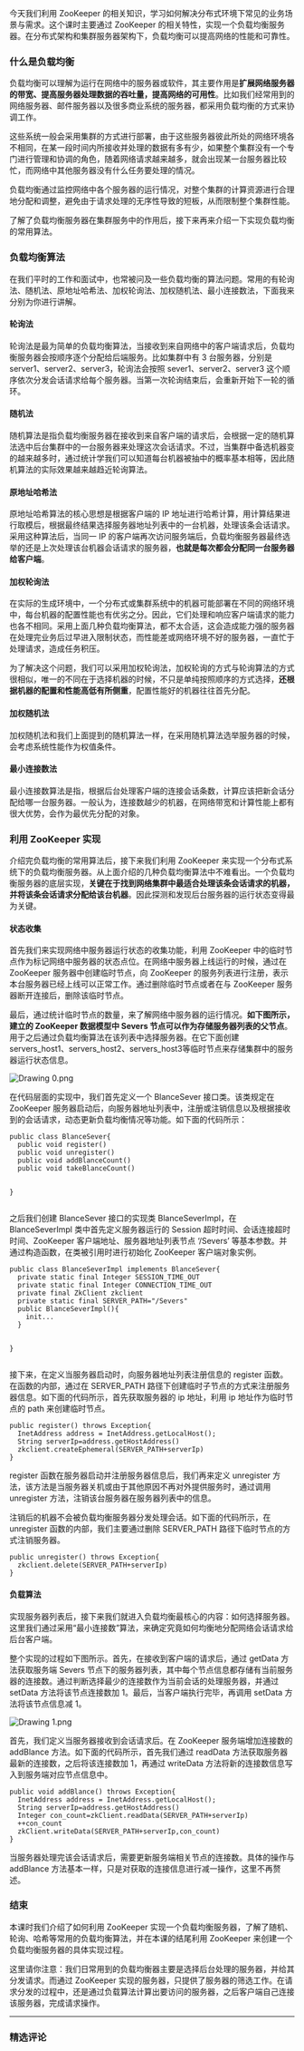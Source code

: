 <p data-nodeid="123452" class="">今天我们利用 ZooKeeper 的相关知识，学习如何解决分布式环境下常见的业务场景与需求。这个课时主要通过 ZooKeeper 的相关特性，实现一个负载均衡服务器。在分布式架构和集群服务器架构下，负载均衡可以提高网络的性能和可靠性。</p>


<h3 data-nodeid="122548">什么是负载均衡</h3>
<p data-nodeid="122549">负载均衡可以理解为运行在网络中的服务器或软件，其主要作用是<strong data-nodeid="122602">扩展网络服务器的带宽、提高服务器处理数据的吞吐量，提高网络的可用性</strong>。比如我们经常用到的网络服务器、邮件服务器以及很多商业系统的服务器，都采用负载均衡的方式来协调工作。</p>
<p data-nodeid="122550">这些系统一般会采用集群的方式进行部署，由于这些服务器彼此所处的网络环境各不相同，在某一段时间内所接收并处理的数据有多有少，如果整个集群没有一个专门进行管理和协调的角色，随着网络请求越来越多，就会出现某一台服务器比较忙，而网络中其他服务器没有什么任务要处理的情况。</p>
<p data-nodeid="122551">负载均衡通过监控网络中各个服务器的运行情况，对整个集群的计算资源进行合理地分配和调整，避免由于请求处理的无序性导致的短板，从而限制整个集群性能。</p>
<p data-nodeid="122552">了解了负载均衡服务器在集群服务中的作用后，接下来再来介绍一下实现负载均衡的常用算法。</p>
<h3 data-nodeid="122553">负载均衡算法</h3>
<p data-nodeid="122554">在我们平时的工作和面试中，也常被问及一些负载均衡的算法问题。常用的有轮询法、随机法、原地址哈希法、加权轮询法、加权随机法、最小连接数法，下面我来分别为你进行讲解。</p>
<h4 data-nodeid="122555">轮询法</h4>
<p data-nodeid="122556">轮询法是最为简单的负载均衡算法，当接收到来自网络中的客户端请求后，负载均衡服务器会按顺序逐个分配给后端服务。比如集群中有 3 台服务器，分别是 server1、server2、server3，轮询法会按照 sever1、server2、server3 这个顺序依次分发会话请求给每个服务器。当第一次轮询结束后，会重新开始下一轮的循环。</p>
<h4 data-nodeid="122557">随机法</h4>
<p data-nodeid="122558">随机算法是指负载均衡服务器在接收到来自客户端的请求后，会根据一定的随机算法选中后台集群中的一台服务器来处理这次会话请求。不过，当集群中备选机器变的越来越多时，通过统计学我们可以知道每台机器被抽中的概率基本相等，因此随机算法的实际效果越来越趋近轮询算法。</p>
<h4 data-nodeid="122559">原地址哈希法</h4>
<p data-nodeid="122560">原地址哈希算法的核心思想是根据客户端的  IP 地址进行哈希计算，用计算结果进行取模后，根据最终结果选择服务器地址列表中的一台机器，处理该条会话请求。采用这种算法后，当同一 IP 的客户端再次访问服务端后，负载均衡服务器最终选举的还是上次处理该台机器会话请求的服务器，<strong data-nodeid="122618">也就是每次都会分配同一台服务器给客户端</strong>。</p>
<h4 data-nodeid="122561">加权轮询法</h4>
<p data-nodeid="122562">在实际的生成环境中，一个分布式或集群系统中的机器可能部署在不同的网络环境中，每台机器的配置性能也有优劣之分。因此，它们处理和响应客户端请求的能力也各不相同。采用上面几种负载均衡算法，都不太合适，这会造成能力强的服务器在处理完业务后过早进入限制状态，而性能差或网络环境不好的服务器，一直忙于处理请求，造成任务积压。</p>
<p data-nodeid="122563">为了解决这个问题，我们可以采用加权轮询法，加权轮询的方式与轮询算法的方式很相似，唯一的不同在于选择机器的时候，不只是单纯按照顺序的方式选择，<strong data-nodeid="122626">还根据机器的配置和性能高低有所侧重</strong>，配置性能好的机器往往首先分配。</p>
<h4 data-nodeid="122564">加权随机法</h4>
<p data-nodeid="122565">加权随机法和我们上面提到的随机算法一样，在采用随机算法选举服务器的时候，会考虑系统性能作为权值条件。</p>
<h4 data-nodeid="122566">最小连接数法</h4>
<p data-nodeid="122567">最小连接数算法是指，根据后台处理客户端的连接会话条数，计算应该把新会话分配给哪一台服务器。一般认为，连接数越少的机器，在网络带宽和计算性能上都有很大优势，会作为最优先分配的对象。</p>
<h3 data-nodeid="122568">利用 ZooKeeper 实现</h3>
<p data-nodeid="122569">介绍完负载均衡的常用算法后，接下来我们利用 ZooKeeper 来实现一个分布式系统下的负载均衡服务器。从上面介绍的几种负载均衡算法中不难看出。一个负载均衡服务器的底层实现，<strong data-nodeid="122637">关键在于找到网络集群中最适合处理该条会话请求的机器，并将该条会话请求分配给该台机器</strong>。因此探测和发现后台服务器的运行状态变得最为关键。</p>
<h4 data-nodeid="122570">状态收集</h4>
<p data-nodeid="122571">首先我们来实现网络中服务器运行状态的收集功能，利用 ZooKeeper 中的临时节点作为标记网络中服务器的状态点位。在网络中服务器上线运行的时候，通过在 ZooKeeper 服务器中创建临时节点，向 ZooKeeper 的服务列表进行注册，表示本台服务器已经上线可以正常工作。通过删除临时节点或者在与 ZooKeeper 服务器断开连接后，删除该临时节点。</p>
<p data-nodeid="123950">最后，通过统计临时节点的数量，来了解网络中服务器的运行情况。<strong data-nodeid="123963">如下图所示，建立的 ZooKeeper 数据模型中 Severs 节点可以作为存储服务器列表的父节点</strong>。用于之后通过负载均衡算法在该列表中选择服务器。在它下面创建 servers_host1、servers_host2、servers_host3等临时节点来存储集群中的服务器运行状态信息。</p>
<p data-nodeid="123951" class=""><img src="https://s0.lgstatic.com/i/image/M00/36/99/Ciqc1F8X5l-APWIjAAAsDI_4m_Q833.png" alt="Drawing 0.png" data-nodeid="123966"></p>


<p data-nodeid="122574">在代码层面的实现中，我们首先定义一个 BlanceSever 接口类。该类规定在 ZooKeeper 服务器启动后，向服务器地址列表中，注册或注销信息以及根据接收到的会话请求，动态更新负载均衡情况等功能。如下面的代码所示：</p>
<pre class="lang-java" data-nodeid="124346"><code data-language="java"><span class="hljs-keyword">public</span> <span class="hljs-class"><span class="hljs-keyword">class</span> <span class="hljs-title">BlanceSever</span></span>{
  <span class="hljs-function"><span class="hljs-keyword">public</span> <span class="hljs-keyword">void</span> <span class="hljs-title">register</span><span class="hljs-params">()</span>
  <span class="hljs-keyword">public</span> <span class="hljs-keyword">void</span> <span class="hljs-title">unregister</span><span class="hljs-params">()</span>
  <span class="hljs-keyword">public</span> <span class="hljs-keyword">void</span> <span class="hljs-title">addBlanceCount</span><span class="hljs-params">()</span>
  <span class="hljs-keyword">public</span> <span class="hljs-keyword">void</span> <span class="hljs-title">takeBlanceCount</span><span class="hljs-params">()</span>
  
}
</span></code></pre>


<p data-nodeid="122576">之后我们创建 BlanceSever 接口的实现类 BlanceSeverImpl，在 BlanceSeverImpl 类中首先定义服务器运行的 Session 超时时间、会话连接超时时间、ZooKeeper 客户端地址、服务器地址列表节点 ‘/Severs’ 等基本参数。并通过构造函数，在类被引用时进行初始化 ZooKeeper 客户端对象实例。</p>
<pre class="lang-java" data-nodeid="124599"><code data-language="java"><span class="hljs-keyword">public</span> <span class="hljs-class"><span class="hljs-keyword">class</span> <span class="hljs-title">BlanceSeverImpl</span> <span class="hljs-keyword">implements</span> <span class="hljs-title">BlanceSever</span></span>{
  <span class="hljs-keyword">private</span> <span class="hljs-keyword">static</span> <span class="hljs-keyword">final</span> Integer SESSION_TIME_OUT
  <span class="hljs-keyword">private</span> <span class="hljs-keyword">static</span> <span class="hljs-keyword">final</span> Integer CONNECTION_TIME_OUT
  <span class="hljs-keyword">private</span> <span class="hljs-keyword">final</span> ZkClient zkclient
  <span class="hljs-keyword">private</span> <span class="hljs-keyword">static</span> <span class="hljs-keyword">final</span> SERVER_PATH=<span class="hljs-string">"/Severs"</span>
  <span class="hljs-function"><span class="hljs-keyword">public</span> <span class="hljs-title">BlanceSeverImpl</span><span class="hljs-params">()</span></span>{
    init...
  }
  
}
</code></pre>

<p data-nodeid="122578">接下来，在定义当服务器启动时，向服务器地址列表注册信息的 register 函数。在函数的内部，通过在 SERVER_PATH 路径下创建临时子节点的方式来注册服务器信息。如下面的代码所示，首先获取服务器的 ip 地址，利用 ip 地址作为临时节点的 path 来创建临时节点。</p>
<pre class="lang-java" data-nodeid="124852"><code data-language="java"><span class="hljs-function"><span class="hljs-keyword">public</span> <span class="hljs-title">register</span><span class="hljs-params">()</span> <span class="hljs-keyword">throws</span> Exception</span>{
  InetAddress address = InetAddress.getLocalHost();
  String serverIp=address.getHostAddress()
  zkclient.createEphemeral(SERVER_PATH+serverIp)
}
</code></pre>

<p data-nodeid="122580">register 函数在服务器启动并注册服务器信息后，我们再来定义 unregister 方法，该方法是当服务器关机或由于其他原因不再对外提供服务时，通过调用 unregister 方法，注销该台服务器在服务器列表中的信息。</p>
<p data-nodeid="122581">注销后的机器不会被负载均衡服务器分发处理会话。如下面的代码所示，在 unregister 函数的内部，我们主要通过删除 SERVER_PATH 路径下临时节点的方式注销服务器。</p>
<pre class="lang-java" data-nodeid="125105"><code data-language="java"><span class="hljs-function"><span class="hljs-keyword">public</span> <span class="hljs-title">unregister</span><span class="hljs-params">()</span> <span class="hljs-keyword">throws</span> Exception</span>{
  zkclient.delete(SERVER_PATH+serverIp)
}
</code></pre>

<h4 data-nodeid="122583">负载算法</h4>
<p data-nodeid="122584">实现服务器列表后，接下来我们就进入负载均衡最核心的内容：如何选择服务器。这里我们通过采用“最小连接数”算法，来确定究竟如何均衡地分配网络会话请求给后台客户端。</p>
<p data-nodeid="125602">整个实现的过程如下图所示。首先，在接收到客户端的请求后，通过 getData 方法获取服务端 Severs 节点下的服务器列表，其中每个节点信息都存储有当前服务器的连接数。通过判断选择最少的连接数作为当前会话的处理服务器，并通过 setData 方法将该节点连接数加 1。最后，当客户端执行完毕，再调用 setData 方法将该节点信息减 1。</p>
<p data-nodeid="125603" class=""><img src="https://s0.lgstatic.com/i/image/M00/36/99/Ciqc1F8X5n6AGCBQAABSbLOIuWA010.png" alt="Drawing 1.png" data-nodeid="125607"></p>


<p data-nodeid="122587">首先，我们定义当服务器接收到会话请求后。在 ZooKeeper 服务端增加连接数的 addBlance 方法。如下面的代码所示，首先我们通过 readData 方法获取服务器最新的连接数，之后将该连接数加 1，再通过 writeData 方法将新的连接数信息写入到服务端对应节点信息中。</p>
<pre class="lang-java" data-nodeid="125860"><code data-language="java"><span class="hljs-function"><span class="hljs-keyword">public</span> <span class="hljs-keyword">void</span> <span class="hljs-title">addBlance</span><span class="hljs-params">()</span> <span class="hljs-keyword">throws</span> Exception</span>{
  InetAddress address = InetAddress.getLocalHost();
  String serverIp=address.getHostAddress()
  Integer con_count=zkClient.readData(SERVER_PATH+serverIp)
  ++con_count
  zkClient.writeData(SERVER_PATH+serverIp,con_count)
}
</code></pre>

<p data-nodeid="122589">当服务器处理完该会话请求后，需要更新服务端相关节点的连接数。具体的操作与 addBlance 方法基本一样，只是对获取的连接信息进行减一操作，这里不再赘述。</p>
<h3 data-nodeid="122590">结束</h3>
<p data-nodeid="122591">本课时我们介绍了如何利用 ZooKeeper 实现一个负载均衡服务器，了解了随机、轮询、哈希等常用的负载均衡算法，并在本课的结尾利用 ZooKeeper 来创建一个负载均衡服务器的具体实现过程。</p>
<p data-nodeid="123322" class="">这里请你注意：我们日常用到的负载均衡器主要是选择后台处理的服务器，并给其分发请求。而通过 ZooKeeper 实现的服务器，只提供了服务器的筛选工作。在请求分发的过程中，还是通过负载算法计算出要访问的服务器，之后客户端自己连接该服务器，完成请求操作。</p>

---

### 精选评论


